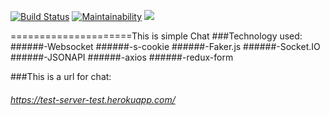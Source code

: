 [![Build Status](https://travis-ci.org/Bekhzod1995/test-sever.svg?branch=master)](https://travis-ci.org/Bekhzod1995/test-sever)  [![Maintainability](https://api.codeclimate.com/v1/badges/1ca6fe78aaf46ce09760/maintainability)](https://codeclimate.com/github/Bekhzod1995/test-sever/maintainability)     <a href="https://codeclimate.com/github/Bekhzod1995/test-sever/test_coverage"><img src="https://api.codeclimate.com/v1/badges/1ca6fe78aaf46ce09760/test_coverage" /></a>

=====================This is simple Chat
###Technology used:
######-Websocket
######-s-cookie
######-Faker.js
######-Socket.IO
######-JSONAPI
######-axios
######-redux-form

###This is a url for chat:
###### https://test-server-test.herokuapp.com/